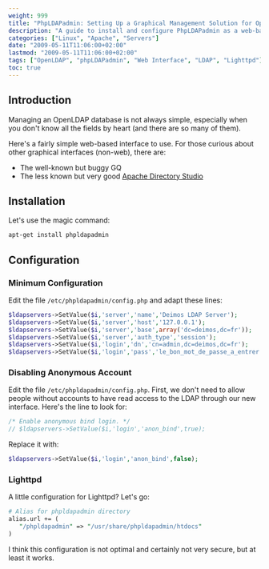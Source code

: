 ```yaml
---
weight: 999
title: "PhpLDAPadmin: Setting Up a Graphical Management Solution for OpenLDAP"
description: "A guide to install and configure PhpLDAPadmin as a web-based graphical interface for managing OpenLDAP directories."
categories: ["Linux", "Apache", "Servers"]
date: "2009-05-11T11:06:00+02:00"
lastmod: "2009-05-11T11:06:00+02:00"
tags: ["OpenLDAP", "phpLDAPadmin", "Web Interface", "LDAP", "Lighttpd"]
toc: true
---
```


## Introduction

Managing an OpenLDAP database is not always simple, especially when you don't know all the fields by heart (and there are so many of them).

Here's a fairly simple web-based interface to use. For those curious about other graphical interfaces (non-web), there are:

- The well-known but buggy GQ
- The less known but very good [Apache Directory Studio](https://directory.apache.org/studio/)

## Installation

Let's use the magic command:

```bash
apt-get install phpldapadmin
```

## Configuration

### Minimum Configuration

Edit the file `/etc/phpldapadmin/config.php` and adapt these lines:

```php
$ldapservers->SetValue($i,'server','name','Deimos LDAP Server');
$ldapservers->SetValue($i,'server','host','127.0.0.1');
$ldapservers->SetValue($i,'server','base',array('dc=deimos,dc=fr'));
$ldapservers->SetValue($i,'server','auth_type','session');
$ldapservers->SetValue($i,'login','dn','cn=admin,dc=deimos,dc=fr');
$ldapservers->SetValue($i,'login','pass','le_bon_mot_de_passe_a_entrer');
```

### Disabling Anonymous Account

Edit the file `/etc/phpldapadmin/config.php`. First, we don't need to allow people without accounts to have read access to the LDAP through our new interface. Here's the line to look for:

```php
/* Enable anonymous bind login. */
// $ldapservers->SetValue($i,'login','anon_bind',true);
```

Replace it with:

```php
$ldapservers->SetValue($i,'login','anon_bind',false);
```

### Lighttpd

A little configuration for Lighttpd? Let's go:

```perl
# Alias for phpldapadmin directory
alias.url += (
   "/phpldapadmin" => "/usr/share/phpldapadmin/htdocs"
)
```

I think this configuration is not optimal and certainly not very secure, but at least it works.
